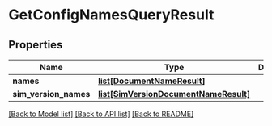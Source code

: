 # GetConfigNamesQueryResult

## Properties
Name | Type | Description | Notes
------------ | ------------- | ------------- | -------------
**names** | [**list[DocumentNameResult]**](DocumentNameResult.md) |  | [optional] 
**sim_version_names** | [**list[SimVersionDocumentNameResult]**](SimVersionDocumentNameResult.md) |  | [optional] 

[[Back to Model list]](../README.md#documentation-for-models) [[Back to API list]](../README.md#documentation-for-api-endpoints) [[Back to README]](../README.md)


